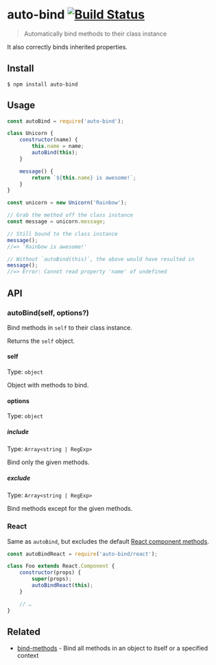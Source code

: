 # auto-bind [![Build Status](https://travis-ci.org/sindresorhus/auto-bind.svg?branch=master)](https://travis-ci.org/sindresorhus/auto-bind)

> Automatically bind methods to their class instance

It also correctly binds inherited properties.

## Install

```
$ npm install auto-bind
```

## Usage

```js
const autoBind = require('auto-bind');

class Unicorn {
	constructor(name) {
		this.name = name;
		autoBind(this);
	}

	message() {
		return `${this.name} is awesome!`;
	}
}

const unicorn = new Unicorn('Rainbow');

// Grab the method off the class instance
const message = unicorn.message;

// Still bound to the class instance
message();
//=> 'Rainbow is awesome!'

// Without `autoBind(this)`, the above would have resulted in
message();
//=> Error: Cannot read property 'name' of undefined
```

## API

### autoBind(self, options?)

Bind methods in `self` to their class instance.

Returns the `self` object.

#### self

Type: `object`

Object with methods to bind.

#### options

Type: `object`

##### include

Type: `Array<string | RegExp>`

Bind only the given methods.

##### exclude

Type: `Array<string | RegExp>`

Bind methods except for the given methods.

### React

Same as `autoBind`, but excludes the default [React component methods](https://reactjs.org/docs/react-component.html).

```js
const autoBindReact = require('auto-bind/react');

class Foo extends React.Component {
	constructor(props) {
		super(props);
		autoBindReact(this);
	}

	// …
}
```

## Related

- [bind-methods](https://github.com/sindresorhus/bind-methods) - Bind all methods in an object to itself or a specified context
